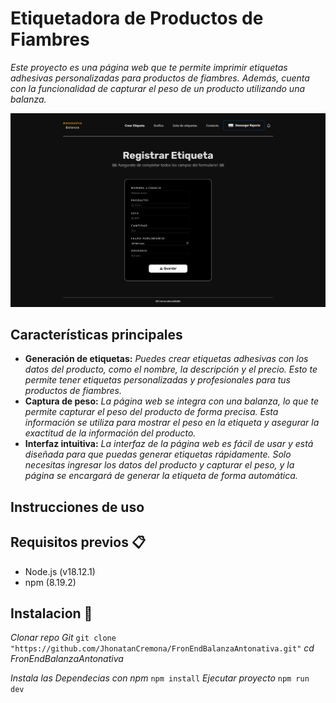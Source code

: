 # Etiquetadora de Productos de Fiambres

_Este proyecto es una página web que te permite imprimir etiquetas adhesivas personalizadas para productos de fiambres. Además, cuenta con la funcionalidad de capturar el peso de un producto utilizando una balanza._

![screen-install](Balanza-Antonativa.png)

## Características principales

- **Generación de etiquetas:** _Puedes crear etiquetas adhesivas con los datos del producto, como el nombre, la descripción y el precio. Esto te permite tener etiquetas personalizadas y profesionales para tus productos de fiambres._
- **Captura de peso:** _La página web se integra con una balanza, lo que te permite capturar el peso del producto de forma precisa. Esta información se utiliza para mostrar el peso en la etiqueta y asegurar la exactitud de la información del producto._
- **Interfaz intuitiva:** _La interfaz de la página web es fácil de usar y está diseñada para que puedas generar etiquetas rápidamente. Solo necesitas ingresar los datos del producto y capturar el peso, y la página se encargará de generar la etiqueta de forma automática._

## Instrucciones de uso


## Requisitos previos 📋

- Node.js (v18.12.1)
- npm (8.19.2)

## Instalacion 🚀

 _Clonar repo Git_
    ```
    git clone "https://github.com/JhonatanCremona/FronEndBalanzaAntonativa.git"
    ```
_cd FronEndBalanzaAntonativa_

_Instala las Dependecias con npm_
    ```
    npm install
    ```
_Ejecutar proyecto_
    ```
    npm run dev
    ```